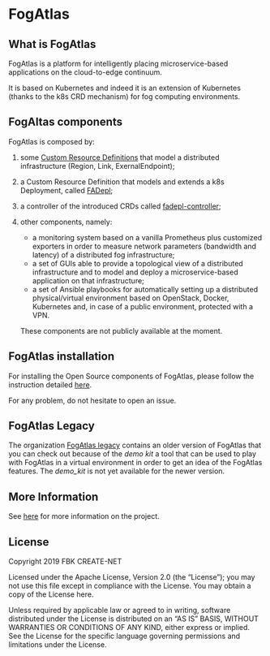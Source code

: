 # FogAtlas

## What is FogAtlas

FogAtlas is a platform for intelligently placing microservice-based applications
on the cloud-to-edge continuum.

It is based on Kubernetes and indeed it is an extension of Kubernetes (thanks to the k8s CRD
mechanism) for fog computing environments.

## FogAltas components

FogAtlas is composed by:
1. some [Custom Resource Definitions](../crd-client-go/crd-definitions) that model a distributed infrastructure (Region,
Link, ExernalEndpoint);
1. a Custom Resource Definition that models and extends a k8s Deployment, called
[FADepl](../crd-client-go/crd-definitions/crd_fadepl.yaml);
1. a controller of the introduced CRDs called [fadepl-controller](../fadepl-controller);
1. other components, namely:
   * a monitoring system based on a vanilla Prometheus plus customized exporters
    in order to measure network  parameters (bandwidth and latency) of a distributed
    fog infrastructure;
   * a set of GUIs able to provide a topological view of a distributed
   infrastructure and to model and deploy a microservice-based application on that infrastructure;
   * a set of Ansible playbooks for automatically setting up a distributed physical/virtual environment based
   on OpenStack, Docker, Kubernetes and, in case of a public environment, protected with a VPN.

   These components are not publicly available at the moment.

## FogAtlas installation

For installing the Open Source components of FogAtlas, please follow the instruction
detailed [here](../fadepl-controller/README.md).

For any problem, do not hesitate to open an issue.

## FogAtlas Legacy

The organization [FogAtlas legacy](https://github.com/fogatlas-legacy) contains an older
version of FogAtlas that you can check out because of the _demo kit_ a tool that can
be used to play with FogAtlas in a virtual environment in order to get an idea
of the FogAtlas features.
The _demo_kit_ is not yet available for the newer version.    

## More Information

See [here](http://fogatlas.fbk.eu) for more information on the project.


## License

Copyright 2019 FBK CREATE-NET

Licensed under the Apache License, Version 2.0 (the “License”); you may not use this file except in compliance with the License. You may obtain a copy of the License here.

Unless required by applicable law or agreed to in writing, software distributed under the License is distributed on an “AS IS” BASIS, WITHOUT WARRANTIES OR CONDITIONS OF ANY KIND, either express or implied. See the License for the specific language governing permissions and limitations under the License.
